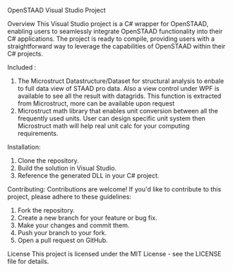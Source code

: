 OpenSTAAD Visual Studio Project

Overview
This Visual Studio project is a C# wrapper for OpenSTAAD, enabling users to seamlessly integrate OpenSTAAD functionality into their C# applications. The project is ready to compile, providing users with a straightforward way to leverage the capabilities of OpenSTAAD within their C# projects.

Included : 
1. The Microstruct Datastructure/Dataset for structural analysis to enbale to full data view of STAAD pro data. Also a view control under WPF is available to see all the result with datagrids. This function is extracted from Microstruct, more can be available upon request
2. Microstruct math library that enables unit conversion between all the frequently used units. User can design specific unit system then Microstruct math will help real unit calc for your computing requirements.
 
Installation:
1.	Clone the repository.
2.	Build the solution in Visual Studio.
3.	Reference the generated DLL in your C# project.
   
Contributing:
Contributions are welcome! If you'd like to contribute to this project, please adhere to these guidelines:
1.	Fork the repository.
2.	Create a new branch for your feature or bug fix.
3.	Make your changes and commit them.
4.	Push your branch to your fork.
5.	Open a pull request on GitHub.
   
License
This project is licensed under the MIT License - see the LICENSE file for details.
